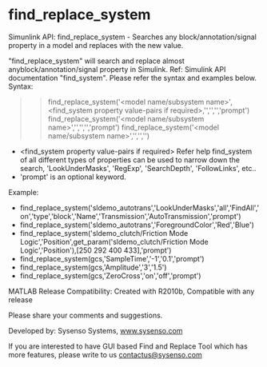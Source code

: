 # find_replace_system
 Simunlink API: find_replace_system - Searches any block/annotation/signal property in a model and replaces with the new value. 

"find_replace_system" will search and replace almost anyblock/annotation/signal property in Simulink.
Ref: Simulink API documentation "find_system".
Please refer the syntax and examples below.
Syntax:
>>find_replace_system('<model name/subsystem name>',<find_system property value-pairs if required>,'<Find Property Name>','<Find Property Value>','<Replace Value>','prompt')
>>find_replace_system('<model name/subsystem name>','<Find Property Name>','<Find Property Value>','<Replace Value>','prompt')
>>find_replace_system('<model name/subsystem name>','<Find Property Name>','<Find Property Value>','<Replace Value>')
- <find_system property value-pairs if required> Refer help
find_system of all different types of properties can be used to
narrow down the search, 'LookUnderMasks', 'RegExp', 'SearchDepth',
'FollowLinks', etc..
- 'prompt' is an optional keyword.

Example:
* find_replace_system('sldemo_autotrans','LookUnderMasks','all','FindAll','on','type','block','Name','Transmission','AutoTransmission','prompt')
* find_replace_system('sldemo_autotrans','ForegroundColor','Red','Blue')
* find_replace_system('sldemo_clutch/Friction Mode Logic','Position',get_param('sldemo_clutch/Friction Mode Logic','Position'),[250 292 400 433],'prompt')
* find_replace_system(gcs,'SampleTime','-1','0.1','prompt')
* find_replace_system(gcs,'Amplitude','3','1.5')
* find_replace_system(gcs,'ZeroCross','on','off','prompt')
 

MATLAB Release Compatibility: Created with R2010b, Compatible with any release
 
Please share your comments and suggestions.
 
Developed by: Sysenso Systems, www.sysenso.com
  
If you are interested to have GUI based Find and Replace Tool which has more features, please write to us contactus@sysenso.com
 

